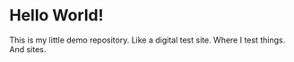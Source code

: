 # Hello World!
This is my little demo repository. Like a digital test site. Where I test things. And sites.
